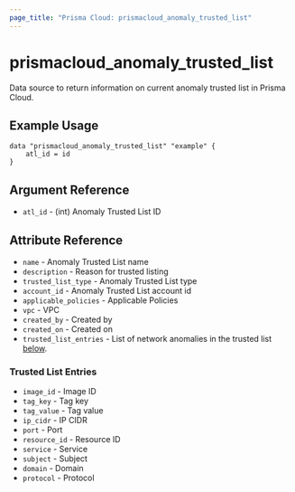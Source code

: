 ```yaml
---
page_title: "Prisma Cloud: prismacloud_anomaly_trusted_list"
---
```


# prismacloud_anomaly_trusted_list

Data source to return information on current anomaly trusted list in Prisma Cloud.

## Example Usage

```hcl
data "prismacloud_anomaly_trusted_list" "example" {
    atl_id = id
}
```

## Argument Reference

* `atl_id` - (int) Anomaly Trusted List ID

## Attribute Reference

* `name` - Anomaly Trusted List name
* `description` - Reason for trusted listing
* `trusted_list_type` - Anomaly Trusted List type
* `account_id` - Anomaly Trusted List account id
* `applicable_policies` - Applicable Policies
* `vpc` - VPC
* `created_by` - Created by
* `created_on` - Created on
* `trusted_list_entries` - List of network anomalies in the trusted list [below](#trusted-list-entries).

### Trusted List Entries

* `image_id` - Image ID
* `tag_key` - Tag key
* `tag_value` - Tag value
* `ip_cidr` -  IP CIDR
* `port` - Port
* `resource_id` - Resource ID
* `service` - Service
* `subject` - Subject
* `domain` - Domain
* `protocol` - Protocol